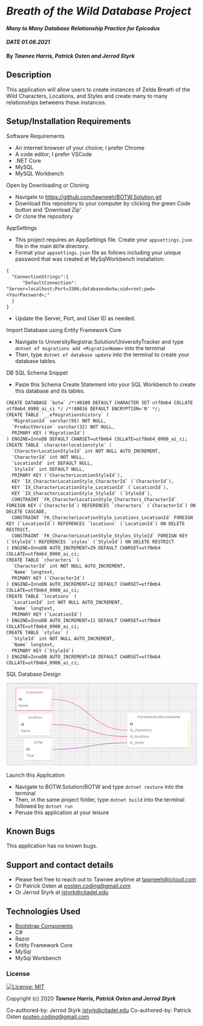 # _Breath of the Wild Database Project_

#### _Many to Many Database Relationship Practice for Epicodus_ 
#### _DATE 01.06.2021_

#### By _**Tawnee Harris, Patrick Osten and Jerrod Styrk**_

## Description

This application will allow users to create instances of Zelda Breath of the Wild Characters, Locations, and Styles and create many to many relationships betweens these instances. 

## Setup/Installation Requirements

Software Requirements
* An internet browser of your choice; I prefer Chrome
* A code editor; I prefer VSCode
* .NET Core
* MySQL
* MySQL Workbench

Open by Downloading or Cloning
* Navigate to <https://github.com/tawneeh/BOTW.Solution.git>
* Download this repository to your computer by clicking the green Code button and 'Download Zip'
* Or clone the repository

AppSettings
* This project requires an AppSettings file. Create your `appsettings.json` file in the main `BOTW` directory. 
* Format your `appsettings.json` file as follows including your unique password that was created at MySqlWorkbench installation:
```
{
  "ConnectionStrings":{
      "DefaultConnection": "Server=localhost;Port=3306;database=botw;uid=root;pwd=<YourPassword>;"
  }
}
```
* Update the Server, Port, and User ID as needed.

Import Database using Entity Framework Core
* Navigate to UniversityRegistrar.Solution/UniversityTracker and type `dotnet ef migrations add <MigrationName>` into the terminal
* Then, type `dotnet ef database update` into the terminal to create your database tables.

DB SQL Schema Snippet
* Paste this Schema Create Statement into your SQL Workbench to create this database and its tables.
```
CREATE DATABASE `botw` /*!40100 DEFAULT CHARACTER SET utf8mb4 COLLATE utf8mb4_0900_ai_ci */ /*!80016 DEFAULT ENCRYPTION='N' */;
CREATE TABLE `__efmigrationshistory` (
  `MigrationId` varchar(95) NOT NULL,
  `ProductVersion` varchar(32) NOT NULL,
  PRIMARY KEY (`MigrationId`)
) ENGINE=InnoDB DEFAULT CHARSET=utf8mb4 COLLATE=utf8mb4_0900_ai_ci;
CREATE TABLE `characterlocationstyle` (
  `CharacterLocationStyleId` int NOT NULL AUTO_INCREMENT,
  `CharacterId` int NOT NULL,
  `LocationId` int DEFAULT NULL,
  `StyleId` int DEFAULT NULL,
  PRIMARY KEY (`CharacterLocationStyleId`),
  KEY `IX_CharacterLocationStyle_CharacterId` (`CharacterId`),
  KEY `IX_CharacterLocationStyle_LocationId` (`LocationId`),
  KEY `IX_CharacterLocationStyle_StyleId` (`StyleId`),
  CONSTRAINT `FK_CharacterLocationStyle_Characters_CharacterId` FOREIGN KEY (`CharacterId`) REFERENCES `characters` (`CharacterId`) ON DELETE CASCADE,
  CONSTRAINT `FK_CharacterLocationStyle_Locations_LocationId` FOREIGN KEY (`LocationId`) REFERENCES `locations` (`LocationId`) ON DELETE RESTRICT,
  CONSTRAINT `FK_CharacterLocationStyle_Styles_StyleId` FOREIGN KEY (`StyleId`) REFERENCES `styles` (`StyleId`) ON DELETE RESTRICT
) ENGINE=InnoDB AUTO_INCREMENT=29 DEFAULT CHARSET=utf8mb4 COLLATE=utf8mb4_0900_ai_ci;
CREATE TABLE `characters` (
  `CharacterId` int NOT NULL AUTO_INCREMENT,
  `Name` longtext,
  PRIMARY KEY (`CharacterId`)
) ENGINE=InnoDB AUTO_INCREMENT=12 DEFAULT CHARSET=utf8mb4 COLLATE=utf8mb4_0900_ai_ci;
CREATE TABLE `locations` (
  `LocationId` int NOT NULL AUTO_INCREMENT,
  `Name` longtext,
  PRIMARY KEY (`LocationId`)
) ENGINE=InnoDB AUTO_INCREMENT=11 DEFAULT CHARSET=utf8mb4 COLLATE=utf8mb4_0900_ai_ci;
CREATE TABLE `styles` (
  `StyleId` int NOT NULL AUTO_INCREMENT,
  `Name` longtext,
  PRIMARY KEY (`StyleId`)
) ENGINE=InnoDB AUTO_INCREMENT=10 DEFAULT CHARSET=utf8mb4 COLLATE=utf8mb4_0900_ai_ci;

```

SQL Database Design
<center>
<img style="width: 50% height: 50%" src="./ReadMeAssets/sqlSchemaPlan.png">
</center>

Launch this Application
* Navigate to BOTW.Solution/BOTW and type `dotnet restore` into the terminal
* Then, in the same project folder, type `dotnet build` into the terminal followed by `dotnet run`
* Peruse this application at your leisure

## Known Bugs

This application has no known bugs. 

## Support and contact details

* Please feel free to reach out to Tawnee anytime at <tawneeh@icloud.com> 
* Or Patrick Osten at <posten.coding@gmail.com>
* Or Jerrod Styrk at <jstyrk@citadel.edu>

## Technologies Used

* [Bootstrap Components](https://getbootstrap.com/docs/3.3/components/)
* C#
* Razor
* Entity Framework Core
* MySql
* MySql Workbench

### License

[![License: MIT](https://img.shields.io/badge/License-MIT-yellow.svg)](https://opensource.org/licenses/MIT)

Copyright (c) 2020 **_Tawnee Harris, Patrick Osten and Jerrod Styrk_**

Co-authored-by: Jerrod Styrk <jstyrk@citadel.edu>
Co-authored-by: Patrick Osten <posten.coding@gmail.com>
